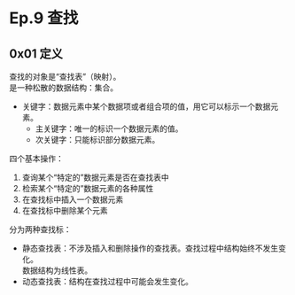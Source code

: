 # Ep.9 查找

## 0x01 定义

查找的对象是“查找表”（映射）。  
是一种松散的数据结构：集合。

* 关键字：数据元素中某个数据项或者组合项的值，用它可以标示一个数据元素。
  * 主关键字：唯一的标识一个数据元素的值。
  * 次关键字：只能标识部分数据元素。

四个基本操作：

1. 查询某个“特定的”数据元素是否在查找表中
2. 检索某个“特定的”数据元素的各种属性
3. 在查找标中插入一个数据元素
4. 在查找标中删除某个元素

分为两种查找标：

* 静态查找表：不涉及插入和删除操作的查找表。查找过程中结构始终不发生变化。  
  数据结构为线性表。
* 动态查找表：结构在查找过程中可能会发生变化。